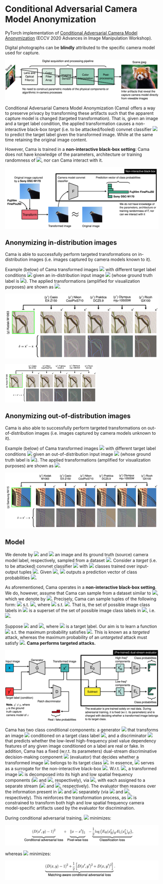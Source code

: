 # Conditional Adversarial Camera Model Anonymization

PyTorch implementation of [Conditional Adversarial Camera Model Anonymization](https://arxiv.org/abs/2002.07798) (ECCV 2020 Advances in Image Manipulation Workshop).

Digital photographs can be **blindly** attributed to the specific camera model used for capture.

![blind-att](images/blind-att.png)

Conditional Adversarial Camera Model Anonymization (Cama) offers a way to preserve privacy by transforming these artifacts such that the apparent capture model is changed (targeted transformation). That is, given an image and a target label condition, the applied transformation causes a non-interactive black-box *target* (i.e. to be attacked/fooled) convnet classifier <img src="https://render.githubusercontent.com/render/math?math=\large F"> to predict the target label given the transformed image. While at the same time retaining the original image content.

However, Cama is trained in a **non-interactive black-box setting**: Cama does not have knowledge of the parameters, architecture or training randomness of <img src="https://render.githubusercontent.com/render/math?math=\large F">, nor can Cama interact with it. 

![blind-att](images/cam-anon.png)

## Anonymizing in-distribution images
Cama is able to successfully perform targeted transformations on in-distribution images (i.e. images captured by camera models known to it).

Example (below) of Cama transformed images <img src="https://render.githubusercontent.com/render/math?math=\large x^'"> with different target label conditions <img src="https://render.githubusercontent.com/render/math?math=\large y^'"> given an in-distribution input image <img src="https://render.githubusercontent.com/render/math?math=\large x"> (whose ground truth label is <img src="https://render.githubusercontent.com/render/math?math=\large y">). The applied transformations (amplified for visualization purposes) are shown as <img src="https://render.githubusercontent.com/render/math?math=\large \delta">.

![inDist-example](images/flower.png)

<img src="images/flower.png" width="300" />

## Anonymizing out-of-distribution images
Cama is also able to successfully perform targeted transformations on out-of-distribution images (i.e. images captured by camera models unknown to it).

Example (below) of Cama transformed images <img src="https://render.githubusercontent.com/render/math?math=\large x^'"> with different target label conditions <img src="https://render.githubusercontent.com/render/math?math=\large y^'"> given an out-of-distribution input image <img src="https://render.githubusercontent.com/render/math?math=\large x"> (whose ground truth label is <img src="https://render.githubusercontent.com/render/math?math=\large y">). The applied transformations (amplified for visualization purposes) are shown as <img src="https://render.githubusercontent.com/render/math?math=\large \delta">.

![outDist-example](images/building.png)

## Model
We denote by <img src="https://render.githubusercontent.com/render/math?math=\large x\in\mathbb{R}^d"> and <img src="https://render.githubusercontent.com/render/math?math=\large y\in\mathbb{N}_c=\{1,\dots,c\}"> an image and its ground truth (source) camera model label, respectively, sampled from a dataset <img src="https://render.githubusercontent.com/render/math?math=\large p_{\text{data}}">. Consider a *target* (i.e. to be attacked) convnet classifier <img src="https://render.githubusercontent.com/render/math?math=\large F"> with <img src="https://render.githubusercontent.com/render/math?math=\large c"> classes trained over input-output tuples <img src="https://render.githubusercontent.com/render/math?math=\large (x,y)\sim p_{\mathrm{data}}(x,y)">. Given <img src="https://render.githubusercontent.com/render/math?math=\large x">, <img src="https://render.githubusercontent.com/render/math?math=\large F"> outputs a prediction vector of class probabilities <img src="https://render.githubusercontent.com/render/math?math=\large F:x\mapsto F(x)\in[0,1]^{c}">.

As aforementioned, Cama operates in a **non-interactive black-box setting**. We do, however, assume that Cama can sample from a dataset similar to <img src="https://render.githubusercontent.com/render/math?math=\large p_{\mathrm{data}}">, which we denote by <img src="https://render.githubusercontent.com/render/math?math=\large q_{\mathrm{data}}">. Precisely, Cama can sample tuples of the following form: <img src="https://render.githubusercontent.com/render/math?math=\large (x,y)\sim q_{\text{data}}(x,y)"> s.t. <img src="https://render.githubusercontent.com/render/math?math=\large y\in\mathbb{N}_{c^'}">, where <img src="https://render.githubusercontent.com/render/math?math=\large (x,y)\sim q_{\text{data}}(x,y)"> s.t. <img src="https://render.githubusercontent.com/render/math?math=\large c^' \leq c">. That is, the set of possible image class labels in <img src="https://render.githubusercontent.com/render/math?math=\large p_{\text{data}}"> is a superset of the set of possible image class labels in <img src="https://render.githubusercontent.com/render/math?math=\large q_{\text{data}}">, i.e. <img src="https://render.githubusercontent.com/render/math?math=\large \mathbb{N}_{c}\supseteq \mathbb{N}_{c'}">.

Suppose <img src="https://render.githubusercontent.com/render/math?math=\large (x,y)\sim q_{\text{data}}(x,y)"> and <img src="https://render.githubusercontent.com/render/math?math=\large y^' \in\mathbb{N}_{c^'}">, where <img src="https://render.githubusercontent.com/render/math?math=\large y^' \neq y"> is a target label. Our aim is to learn a function <img src="https://render.githubusercontent.com/render/math?math=\large G:(x,y^')\mapsto x^' \approx x"> s.t. the maximum probability satisfies <img src="https://render.githubusercontent.com/render/math?math=\large \argmax_{i} F(x^')_i=y^'">. This is known as a *targeted* attack, whereas the maximum probability of an *untargeted* attack must satisfy <img src="https://render.githubusercontent.com/render/math?math=\large \arg \max_{i} F(x^')_i\neq y">. **Cama performs targeted attacks.**

![cama-model](images/model.png)

Cama has two class conditional components: a generator <img src="https://render.githubusercontent.com/render/math?math=\large G"> that transforms an image <img src="https://render.githubusercontent.com/render/math?math=\large x"> conditioned on a target class label <img src="https://render.githubusercontent.com/render/math?math=\large y^'">, and a discriminator <img src="https://render.githubusercontent.com/render/math?math=\large D"> that predicts whether the low-level high-frequency pixel value dependency features of any given image conditioned on a label are real or fake. In addition, Cama has a fixed (w.r.t. its parameters) dual-stream discriminative decision-making component <img src="https://render.githubusercontent.com/render/math?math=\large E"> (evaluator) that decides whether a transformed image <img src="https://render.githubusercontent.com/render/math?math=\large x"> belongs to its target class <img src="https://render.githubusercontent.com/render/math?math=\large y">. In essence, <img src="https://render.githubusercontent.com/render/math?math=\large E"> serves as a surrogate for the non-interactive black-box <img src="https://render.githubusercontent.com/render/math?math=\large F">. W.r.t. <img src="https://render.githubusercontent.com/render/math?math=\large E">, a transformed image <img src="https://render.githubusercontent.com/render/math?math=\large x^'"> is decomposed into its high and low spatial frequency components (<img src="https://render.githubusercontent.com/render/math?math=\large x^'_\text{H}"> and <img src="https://render.githubusercontent.com/render/math?math=\large x^'_\text{L}">, respectively), via <img src="https://render.githubusercontent.com/render/math?math=\large E_0">, with each assigned to a separate stream (<img src="https://render.githubusercontent.com/render/math?math=\large E_\text{H}"> and <img src="https://render.githubusercontent.com/render/math?math=\large E_\text{L}">, respectively). The evaluator then reasons over the information present in <img src="https://render.githubusercontent.com/render/math?math=\large x^'_\text{H}"> and <img src="https://render.githubusercontent.com/render/math?math=\large x^'_\text{L}"> separately (via <img src="https://render.githubusercontent.com/render/math?math=\large E_\text{H}"> and <img src="https://render.githubusercontent.com/render/math?math=\large E_\text{L}">, respectively). This reinforces the transformation process, as <img src="https://render.githubusercontent.com/render/math?math=\large G"> is constrained to transform both high and low spatial frequency camera model-specific artifacts used by the evaluator for discrimination.


During conditional adversarial training, <img src="https://render.githubusercontent.com/render/math?math=\large G"> minimizes:

![g-minimizes](images/g-minimizes.png)

<!-- <img src="https://render.githubusercontent.com/render/math?math=\Large{\underbrace{(D(x^\prime,y)-1)^2}_{\text{Conditional adversarial loss}} %2B \underbrace{\lVert x-x^\prime \rVert_1}_{\text{Pixel-wise loss}} - \underbrace{\frac{1}{2}\log \left( E_\mathrm{H}(x^\prime_\mathrm{H})_{y^\prime}  E_\mathrm{L}(x^\prime_\mathrm{L})_{y^\prime} \right)}_{\text{Classification loss}}}"> -->

whereas <img src="https://render.githubusercontent.com/render/math?math=\large D"> minimizes:

![d-minimizes](images/d-minimizes.png)

<!-- <img src="https://render.githubusercontent.com/render/math?math=\Large \smash{\underbrace{(D(x,y)-1)^2 %2B \frac{1}{2}\left[D(x^\prime, y^\prime)^2 %2B D(x,y^\prime)^2\right]}_{\text{Matching-aware conditional adversarial loss}}}"> -->

